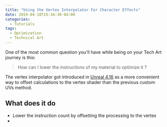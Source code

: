 ```yaml
---
title: "Using the Vertex Interpolator For Character Effects"
date: 2019-04-18T15:34:30-04:00
categories:
  - Tutorials
tags:
  - Optimization
  - Technical Art
---
```


One of the most common question you'll have while being on your Tech Art journey is this:

>How can I lower the instructions of my material to optimize it ?

The vertex interpolator got introduced in [Unreal 4.16] as a more convenient way to offset calculations to the vertex shader than the previous custom UVs method.



## What does it do

- Lower the instruction count by offsetting the processing to the vertex
- 





[Unreal 4.16]: https://www.unrealengine.com/en-US/blog/unreal-engine-4-16-released
